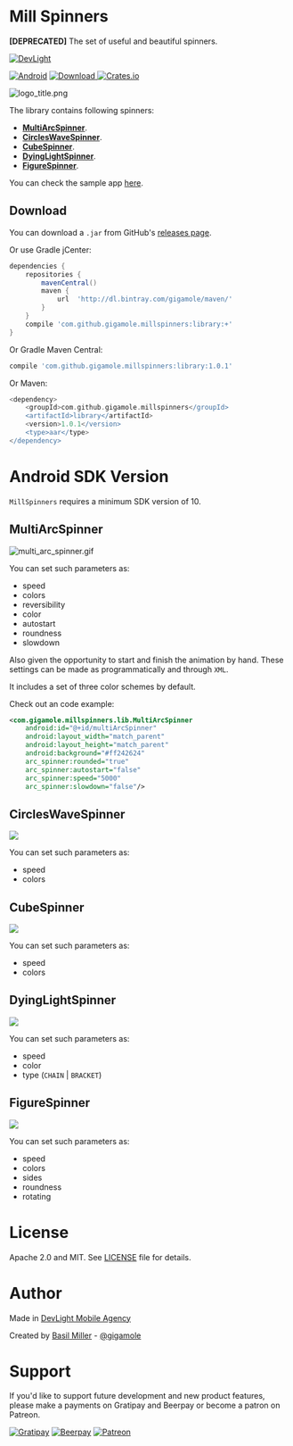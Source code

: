 Mill Spinners
=============

<b>\[DEPRECATED\]</b> The set of useful and beautiful spinners.

[![DevLight](https://lh4.googleusercontent.com/-9btnRFp_eVo/V5cfwZsBpMI/AAAAAAAAC4E/s4NGoezKhpAVdVofAoez1QWpzK5Na8_cQCL0B/w147-h20-no/devlight-badge.png)](http://devlight.com.ua)

[![Android](https://img.shields.io/badge/platform-android-brightgreen.svg?style=flat&label=Platform)](https://github.com/DevLight-Mobile-Agency)
[![Download](https://api.bintray.com/packages/gigamole/maven/millspinners/images/download.svg) ](https://bintray.com/gigamole/maven/millspinners/_latestVersion)
[![Crates.io](https://img.shields.io/crates/l/rustc-serialize.svg?maxAge=2592000&label=License)](https://github.com/DevLight-Mobile-Agency/MillSpinners/blob/master/LICENSE.txt)

![](https://lh3.googleusercontent.com/-bzGxaA_Oyk4/VR-miVWxGrI/AAAAAAAAAZE/tuTVk2dcRyQ/s0/Untitled-4.png "logo_title.png")

The library contains following spinners:

 - [**MultiArcSpinner**](#multi_arc_spinner).
 - [**CirclesWaveSpinner**](#cws).
 - [**CubeSpinner**](#cs).
 - [**DyingLightSpinner**](#dls).
 - [**FigureSpinner**](#fs).

You can check the sample app [here](https://github.com/DevLight-Mobile-Agency/MillSpinners/tree/master/app).

Download
------------

You can download a `.jar` from GitHub's [releases page](https://github.com/DevLight-Mobile-Agency/MillSpinners/releases).

Or use Gradle jCenter:

```groovy
dependencies {
    repositories {
        mavenCentral()
        maven {
            url  'http://dl.bintray.com/gigamole/maven/'
        }
    }
    compile 'com.github.gigamole.millspinners:library:+'
}
```

Or Gradle Maven Central:

```groovy
compile 'com.github.gigamole.millspinners:library:1.0.1'
```

Or Maven:

```groovy
<dependency>
    <groupId>com.github.gigamole.millspinners</groupId>
    <artifactId>library</artifactId>
    <version>1.0.1</version>
    <type>aar</type>
</dependency>
```

Android SDK Version
=========
`MillSpinners` requires a minimum SDK version of 10.

<a name="multi_arc_spinner"></a>MultiArcSpinner
------------
![](https://lh3.googleusercontent.com/-xmtjZYfrZ3g/VR-7WR2tQ1I/AAAAAAAAAZs/YzLSSYPukYE/s0/multi_arc_spinner.gif "multi_arc_spinner.gif")

You can set such parameters as:

 - speed
 - colors
 - reversibility
 - color
 - autostart
 - roundness
 - slowdown

Also given the opportunity to start and finish the animation by hand.
These settings can be made as programmatically and through `XML`.

It includes a set of three color schemes by default.

Check out an code example:

```xml
<com.gigamole.millspinners.lib.MultiArcSpinner
    android:id="@+id/multiArcSpinner"
    android:layout_width="match_parent"
    android:layout_height="match_parent"
    android:background="#ff242624"
    arc_spinner:rounded="true"
    arc_spinner:autostart="false"
    arc_spinner:speed="5000"
    arc_spinner:slowdown="false"/>
```

<a name="cws"></a>CirclesWaveSpinner
------------
![](https://lh5.googleusercontent.com/-PaQXf0zlY5E/VU00AZvffaI/AAAAAAAAAa4/VH36UhvzXl4/w153-h165-no/cws.gif)

You can set such parameters as:

 - speed
 - colors

<a name="cs"></a>CubeSpinner
------------
![](https://lh4.googleusercontent.com/-ysG5WmZKG0w/VU00Ao5_MDI/AAAAAAAAAa0/bYf3v90XpcA/w144-h146-no/cs.gif)

You can set such parameters as:

- speed
- colors

<a name="dls"></a>DyingLightSpinner
------------
![](https://lh5.googleusercontent.com/-X61M2jmXkTs/VU00AdyLk9I/AAAAAAAAAbI/4BKr42uJ4Vc/w170-h261-no/dls.gif)

You can set such parameters as:

- speed
- color
- type (`CHAIN` | `BRACKET`)

<a name="fs"></a>FigureSpinner
------------
![](https://lh5.googleusercontent.com/-b8PfdN9PoLw/VU00BPNG2cI/AAAAAAAAAbE/AXDZuOMEb5k/w175-h262-no/fs.gif)

You can set such parameters as:

- speed
- colors
- sides
- roundness
- rotating

License
=======

Apache 2.0 and MIT. See [LICENSE](https://github.com/DevLight-Mobile-Agency/MillSpinners/blob/master/LICENSE.txt) file for details.

Author
=======

Made in [DevLight Mobile Agency](https://github.com/DevLight-Mobile-Agency)

Created by [Basil Miller](https://github.com/GIGAMOLE) - [@gigamole](mailto:gigamole53@gmail.com)

Support
=======

If you'd like to support future development and new product features, please make a payments on Gratipay and Beerpay or become a patron on Patreon.

[![Gratipay](https://img.shields.io/gratipay/user/gigamole.svg?maxAge=2592000)](https://gratipay.com/~GIGAMOLE/)
[![Beerpay](https://beerpay.io/DevLight-Mobile-Agency/MillSpinners/badge.svg?style=beer-square)](https://beerpay.io/DevLight-Mobile-Agency/MillSpinners)
[![Patreon](https://lh5.googleusercontent.com/-lXI_oKp5724/V58ysdDtxHI/AAAAAAAAC7s/g91W_YT2SM0Q_VaIhDAMmoe-jHPP3ijJwCL0B/w140-h20-no/patreon-badge.png)](https://www.patreon.com/gigamole)